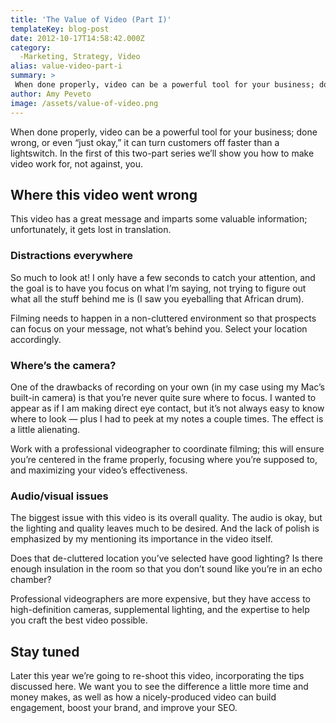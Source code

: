 ```yaml
---
title: 'The Value of Video (Part I)'
templateKey: blog-post
date: 2012-10-17T14:58:42.000Z
category: 
  -Marketing, Strategy, Video
alias: value-video-part-i
summary: > 
 When done properly, video can be a powerful tool for your business; done wrong, or even "just okay," it can turn customers off faster than a lightswitch. In the first of this two-part series we’ll show you how to make video work for, not against, you.
author: Amy Peveto
image: /assets/value-of-video.png
---
```


When done properly, video can be a powerful tool for your business; done wrong, or even “just okay,” it can turn customers off faster than a lightswitch. In the first of this two-part series we’ll show you how to make video work for, not against, you.

Where this video went wrong
---------------------------

This video has a great message and imparts some valuable information; unfortunately, it gets lost in translation.

### Distractions everywhere

So much to look at! I only have a few seconds to catch your attention, and the goal is to have you focus on what I’m saying, not trying to figure out what all the stuff behind me is (I saw you eyeballing that African drum).

Filming needs to happen in a non-cluttered environment so that prospects can focus on your message, not what’s behind you. Select your location accordingly.

### Where’s the camera?

One of the drawbacks of recording on your own (in my case using my Mac’s built-in camera) is that you’re never quite sure where to focus. I wanted to appear as if I am making direct eye contact, but it’s not always easy to know where to look — plus I had to peek at my notes a couple times. The effect is a little alienating.

Work with a professional videographer to coordinate filming; this will ensure you’re centered in the frame properly, focusing where you’re supposed to, and maximizing your video’s effectiveness.

### Audio/visual issues

The biggest issue with this video is its overall quality. The audio is okay, but the lighting and quality leaves much to be desired. And the lack of polish is emphasized by my mentioning its importance in the video itself.

Does that de-cluttered location you’ve selected have good lighting? Is there enough insulation in the room so that you don’t sound like you’re in an echo chamber?

Professional videographers are more expensive, but they have access to high-definition cameras, supplemental lighting, and the expertise to help you craft the best video possible.

Stay tuned
----------

Later this year we’re going to re-shoot this video, incorporating the tips discussed here. We want you to see the difference a little more time and money makes, as well as how a nicely-produced video can build engagement, boost your brand, and improve your SEO.